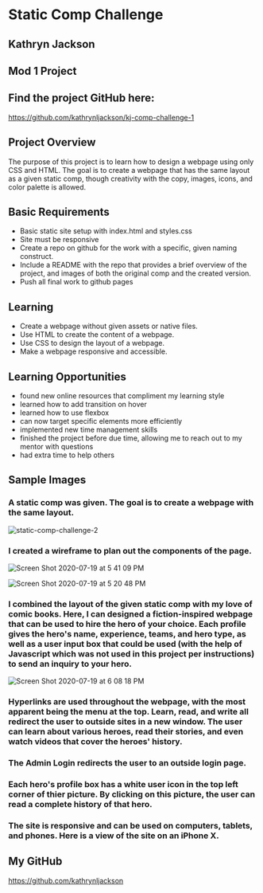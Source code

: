 # Static Comp Challenge

## Kathryn Jackson

## Mod 1 Project

## Find the project GitHub here:

https://github.com/kathrynljackson/kj-comp-challenge-1


## Project Overview

The purpose of this project is to learn how to design a webpage using only CSS and HTML. The goal is to create a webpage that has the same layout as a given static comp, though creativity with the copy, images, icons, and color palette is allowed.


## Basic Requirements
- Basic static site setup with index.html and styles.css
- Site must be responsive
- Create a repo on github for the work with a specific, given naming construct.
- Include a README with the repo that provides a brief overview of the project, and images of both the original comp and the created version.
- Push all final work to github pages


## Learning

- Create a webpage without given assets or native files.
- Use HTML to create the content of a webpage.
- Use CSS to design the layout of a webpage.
- Make a webpage responsive and accessible.

## Learning Opportunities

- found new online resources that compliment my learning style
- learned how to add transition on hover
- learned how to use flexbox
- can now target specific elements more efficiently
- implemented new time management skills
- finished the project before due time, allowing me to reach out to my mentor with questions
- had extra time to help others


## Sample Images

### A static comp was given. The goal is to create a webpage with the same layout.

![static-comp-challenge-2](https://user-images.githubusercontent.com/65988644/87888411-ff89b800-c9e9-11ea-8ecc-20f458d49fc4.jpg)

### I created a wireframe to plan out the components of the page.

![Screen Shot 2020-07-19 at 5 41 09 PM](https://user-images.githubusercontent.com/65988644/87888328-9609a980-c9e9-11ea-9618-065a16604427.png)

![Screen Shot 2020-07-19 at 5 20 48 PM](https://user-images.githubusercontent.com/65988644/87888677-74a9bd00-c9eb-11ea-830a-ba1e353fc7a0.png)

### I combined the layout of the given static comp with my love of comic books. Here, I can designed a fiction-inspired webpage that can be used to hire the hero of your choice. Each profile gives the hero's name, experience, teams, and hero type, as well as a user input box that could be used (with the help of Javascript which was not used in this project per instructions) to send an inquiry to your hero.

![Screen Shot 2020-07-19 at 6 08 18 PM](https://user-images.githubusercontent.com/65988644/87888706-9c992080-c9eb-11ea-9674-908265cd474d.png)



### Hyperlinks are used throughout the webpage, with the most apparent being the menu at the top. Learn, read, and write all redirect the user to outside sites in a new window. The user can learn about various heroes, read their stories, and even watch videos that cover the heroes' history.


### The Admin Login redirects the user to an outside login page.


### Each hero's profile box has a white user icon in the top left corner of thier picture. By clicking on this picture, the user can read a complete history of that hero.


### The site is responsive and can be used on computers, tablets, and phones. Here is a view of the site on an iPhone X.


## My GitHub

https://github.com/kathrynljackson


